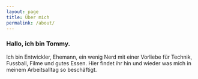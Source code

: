 ```yaml
---
layout: page
title: Über mich
permalink: /about/
---
```


### Hallo, ich bin Tommy.

Ich bin Entwickler, Ehemann, ein wenig Nerd mit einer Vorliebe für Technik, Fussball, Filme und gutes Essen.
Hier findet ihr hin und wieder was mich in meinem Arbeitsalltag so beschäftigt.